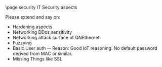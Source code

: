 \page security IT Security aspects

Please extend and say on:

* Hardening aspects
* Networking DDos sensitivity
* Networking attack surface of QNEthernet
* Fuzzying
* Basic User auth -- Reason: Good IoT reasoning. No default password
  derived from MAC or similar.
* Missing Things like SSL
